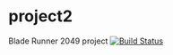 # project2
Blade Runner 2049 project
[![Build Status](https://travis-ci.com/mjgardner/project2.svg?branch=master)](https://travis-ci.com/mjgardner/project2)
